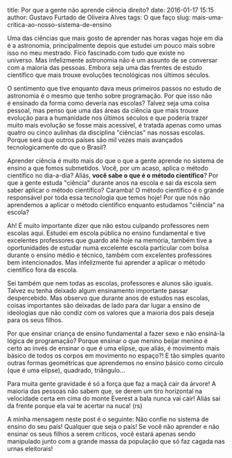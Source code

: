 title: Por que a gente não aprende ciência direito?
date: 2016-01-17 15:15
author: Gustavo Furtado de Oliveira Alves
tags: O que faço
slug: mais-uma-critica-ao-nosso-sistema-de-ensino

Uma das ciências que mais gosto de aprender nas horas vagas hoje em dia é a astronomia,
principalmente depois que estudei um pouco mais sobre isso no meu
mestrado. Fico fascinado com tudo que existe no universo. Mas
infelizmente astronomia não é um assunto de se conversar com a maioria
das pessoas. Embora seja uma das frentes de estudo científico que mais
trouxe evoluções tecnológicas nos últimos séculos.

O sentimento que tive enquanto dava meus primeiros passos no estudo de
astronomia é o mesmo que tenho sobre programação. Por que isso não
é ensinado da forma como deveria nas escolas? Talvez seja uma coisa
pessoal, mas penso que uma das áreas da ciência que mais trouxe evolução
para a humanidade nos últimos séculos e que poderia trazer muito mais
evolução se fosse mais acessível, é tratada apenas como umas quatro ou
cinco aulinhas da disciplina "ciências" nas nossas escolas. Porque será que
outros países são mil vezes mais avançados tecnologicamente do que o
Brasil?

Aprender ciência é muito mais do que o que a gente aprende no sistema de
ensino a que fomos submetidos. Você, por um acaso, aplica o método
científico no dia-a-dia? Aliás, **você sabe o que é o método
científico**? Por que a gente estuda "ciência" durante anos na escola e
sai da escola sem saber aplicar o método científico? Caramba! O método
científico é o grande responsável por toda essa tecnologia que temos
hoje! Por que nós não aprendemos a aplicar o método científico enquanto
estudamos "ciência" na escola?

Ah! É muito importante dizer que não estou culpando professores nem
escolas aqui. Estudei em escola pública no ensino fundamental e tive
excelentes professores que guardo até hoje na memória, também tive a
oportunidades de estudar numa excelente escola particular com bolsa
durante o ensino médio e técnico, também com excelentes professores bem
intencionados. Mas infelizmente fui aprender a aplicar o método
científico fora da escola.

Sei também que nem todas as escolas, professores e alunos são iguais.
Talvez eu tenha deixado algum ensinamento importante passar
despercebido. Mas observo que durante anos de estudos nas escolas,
coisas importantes são deixadas de lado para dar lugar a ensino de
ideologias que não condiz com os valores que a maioria dos pais deseja
para os seus filhos.

Por que ensinar criança de ensino fundamental a fazer sexo e não
ensiná-la lógica de programação? Porque ensinar o que menino beijar menino é certo ao
invés de ensinar o que é uma elipse, que aliás, é movimento mais básico
de todos os corpos em movimento no espaço?! E tão simples quanto outras
formas geométricas que aprendemos no ensino básico como circulo (que é
uma elipse), quadrado, triângulo...

Para muita gente gravidade é só a força que faz a maçã cair da árvore! A
maioria das pessoas não sabem que, se derem um tiro horizontal na
velocidade certa em cima do monte Everest a bala nunca vai cair! Aliás
sai da frente porque ela vai te acertar na nuca! (rs)

A minha mensagem neste post é o seguinte: Não confie no sistema de
ensino do seu país! Qualquer que seja o país! Se você não aprender e não
ensinar os seus filhos a serem críticos, você estará apenas sendo
manipulado junto com a grande massa da população que só faz cagada nas
urnas eleitorais!
